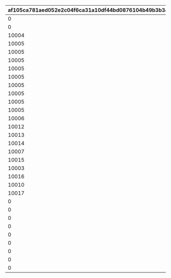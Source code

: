|af105ca781aed052e2c04f6ca31a10df44bd0876104b49b3b34897563929b8c5|1a22f6b5be7f94cd1ca25a2b4d9d94bd3b027236827693d56578e1e15a452030|6c04472f57aa324c1fde8d7195fbb308011dde5efa66ac10ed22ed6de6703436|7042b6a905e31c077e3ffb093ce4651b9a29bce2a7f0e95aca0b1c144f9f157e|e06d60a723a2c2572fdfa95cbddd9b455efb295258d1488037d3ded7b9956e8a|b9230bf190dca280d5a36712e81c45600ed750c1cb46e889d0fd06e33046a3de|e83b822c0b3e58109b662f5ddbce7461e2601e5d50973e2b150a35e0a9001f83|d68c9404e29624ea9c1499fef3cde8e5a52e3cb51ad72c46639fdd141201a9c0|32a1ac3afa32064b276c5c1c8b853296e99c1937703776eba4443a4c0f91433a|5623b7632c50622964f9c23b478273cea99cb7d4bda1fbaa2deef273f5a00b6c|987a0d7560b48f119a9a6acb7388ddb52006e44477652e6ffe66793c9a3a056e|
| --- | --- | --- | --- | --- | --- | --- | --- | --- | --- | --- |
|0|50047|0|0|0|0|10002|0|0|10001|10003|
|0|50051|0|0|0|0|10002|0|0|10001|10003|
|10004|50061|0|0|0|0|10002|0|0|10001|10003|
|10005|50067|0|0|0|0|10002|0|0|10001|10003|
|10005|50079|0|0|0|10006|10002|0|0|10001|10003|
|10005|50084|0|0|0|10006|10002|10007|0|10001|10003|
|10005|50094|0|0|10008|10006|10002|10007|0|10001|10003|
|10005|50108|10009|0|10008|10006|10002|10007|0|10001|10003|
|10005|50116|10009|0|10008|10006|10002|10007|0|10001|10003|
|10005|50119|10009|0|10008|10006|10002|10007|10010|10001|10003|
|10005|50129|10009|0|10008|10006|10002|10007|10010|10001|10003|
|10005|50140|10009|10011|10008|10006|10002|10007|10010|10001|10003|
|10006|50151|10010|10012|10009|10007|10003|10008|10011|10002|10005|
|10012|50162|0|0|0|10013|10010|0|0|10009|10011|
|10013|50172|0|0|0|10014|10011|0|0|10010|10012|
|10014|50183|0|0|0|10015|10012|0|0|10011|10013|
|10007|50190|0|0|0|10005|10014|0|0|10013|10015|
|10015|50195|0|0|0|10016|10013|0|0|10012|10014|
|10003|50200|0|0|0|10002|10015|0|0|10014|10016|
|10016|50217|0|0|0|10017|10014|0|0|10013|10015|
|10010|50231|0|0|0|10009|10016|0|0|10015|10017|
|10017|50237|0|0|0|10018|10015|0|0|10014|10016|
|0|50248|0|0|0|0|0|0|0|10019|0|
|0|50261|0|0|0|0|0|0|0|10011|0|
|0|50267|0|0|0|0|0|0|0|10020|0|
|0|50278|0|0|0|0|0|0|0|10021|0|
|0|50291|0|0|0|0|0|0|0|10006|0|
|0|50298|0|0|0|0|0|0|0|10022|0|
|0|50309|0|0|0|0|0|0|0|10023|0|
|0|50321|0|0|0|0|0|0|0|10024|0|
|0|50331|0|0|0|0|0|0|0|10025|0|